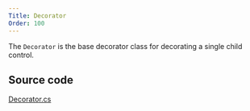 ```yaml
---
Title: Decorator
Order: 100
---
```

The `Decorator` is the base decorator class for decorating a single child control.

## Source code
[Decorator.cs](https://github.com/AvaloniaUI/Avalonia/blob/master/src/Avalonia.Controls/Decorator.cs)
